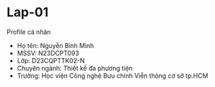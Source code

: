 # Lap-01

Profile cá nhân


* Họ tên: Nguyễn Bình Minh 
* MSSV: N23DCPT093 
* Lớp: D23CQPTTK02-N
* Chuyên ngành: Thiết kế đa phương tiện 
* Trường: Học viện Công nghệ Bưu chính Viễn thông cơ sở tp.HCM
